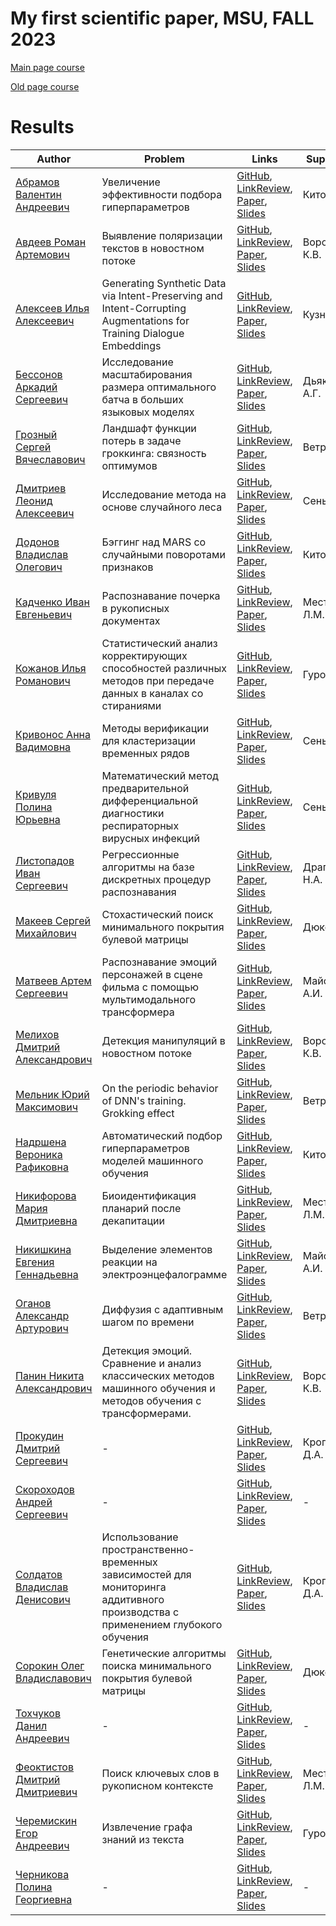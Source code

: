 # My first scientific paper, MSU, FALL 2023

[Main page course](https://m1p.org)

[Old page course](http://www.machinelearning.ru/wiki/index.php?title=Численные_методы_обучения_по_прецедентам_%28практика%2C_В.В._Стрижов%29)

# Results
| Author | Problem | Links | Supervisor | Scores | Reviewer |
| ------ | ------- | ----- | ---------- | ------ | -------- |
| [Абрамов Валентин Андреевич](https://github.com/AbVal) | Увеличение эффективности подбора гиперпараметров | [GitHub](https://github.com/AbVal/m1p), [LinkReview](https://github.com/AbVal/m1p/blob/master/linkreview.md), [Paper](https://github.com/AbVal/m1p/blob/master/paper/main.pdf), [Slides](https://github.com/AbVal/m1p/blob/master/slides/main.pdf) | Китов В.В. | ![Dynamic JSON Badge](https://img.shields.io/badge/dynamic/json?url=https%3A%2F%2Fraw.githubusercontent.com%2FAbVal%2Fm1p%2Fmaster%2Fscore.json&query=message&label=%20&cacheSeconds=10) | - |
| [Авдеев Роман Артемович](https://github.com/RomanAvdeev) | Выявление поляризации текстов в новостном потоке | [GitHub](https://github.com/RomanAvdeev/Research), [LinkReview](https://github.com/RomanAvdeev/Research/blob/master/linkreview.md), [Paper](https://github.com/RomanAvdeev/Research/blob/master/paper/main.pdf), [Slides](https://github.com/RomanAvdeev/Research/blob/master/slides/main.pdf) | Воронцов К.В. | ![Dynamic JSON Badge](https://img.shields.io/badge/dynamic/json?url=https%3A%2F%2Fraw.githubusercontent.com%2FRomanAvdeev%2FResearch%2Fmaster%2Fscore.json&query=message&label=%20&cacheSeconds=10) | - |
| [Алексеев Илья Алексеевич](https://github.com/voorhs) | Generating Synthetic Data via Intent-Preserving and Intent-Corrupting Augmentations for Training Dialogue Embeddings | [GitHub](https://github.com/voorhs/practicum-fall-2023), [LinkReview](https://github.com/voorhs/practicum-fall-2023/blob/master/linkreview.md), [Paper](https://github.com/voorhs/practicum-fall-2023/blob/master/paper/main.pdf), [Slides](https://github.com/voorhs/practicum-fall-2023/blob/master/slides/main.pdf) | Кузнецов Д. | ![Dynamic JSON Badge](https://img.shields.io/badge/dynamic/json?url=https%3A%2F%2Fraw.githubusercontent.com%2Fvoorhs%2Fpracticum-fall-2023%2Fmaster%2Fscore.json&query=message&label=%20&cacheSeconds=10) | - |
| [Бессонов Аркадий Сергеевич](https://github.com/beccohov) | Исследование масштабирования размера оптимального батча в больших языковых моделях | [GitHub](https://github.com/beccohov/CMC_MyDiploma_Course), [LinkReview](https://github.com/beccohov/CMC_MyDiploma_Course/blob/master/linkreview.md), [Paper](https://github.com/beccohov/CMC_MyDiploma_Course/blob/master/paper/main.pdf), [Slides](https://github.com/beccohov/CMC_MyDiploma_Course/blob/master/slides/main.pdf) | Дьяконов А.Г. | ![Dynamic JSON Badge](https://img.shields.io/badge/dynamic/json?url=https%3A%2F%2Fraw.githubusercontent.com%2Fbeccohov%2FCMC_MyDiploma_Course%2Fmaster%2Fscore.json&query=message&label=%20&cacheSeconds=10) | - |
| [Грозный Сергей Вячеславович](https://github.com/br0fire) | Ландшафт функции потерь в задаче гроккинга: связность оптимумов | [GitHub](https://github.com/br0fire/MyPaper/tree/master), [LinkReview](https://github.com/br0fire/MyPaper/blob/master/linkreview.md), [Paper](https://github.com/br0fire/MyPaper/blob/master/paper/main.pdf), [Slides](https://github.com/br0fire/MyPaper/blob/master/slides/main.pdf) | Ветров Д.П. | ![Dynamic JSON Badge](https://img.shields.io/badge/dynamic/json?url=https%3A%2F%2Fraw.githubusercontent.com%2Fbr0fire%2FMyPaper%2Fmaster%2Fscore.json&query=message&label=%20&cacheSeconds=10) | - |
| [Дмитриев Леонид Алексеевич](https://github.com/LeoQay) | Исследование метода на основе случайного леса | [GitHub](https://github.com/LeoQay/m1p/tree/master), [LinkReview](https://github.com/LeoQay/m1p/blob/master/linkreview.md), [Paper](https://github.com/LeoQay/m1p/blob/master/paper/main.pdf), [Slides](https://github.com/LeoQay/m1p/blob/master/slides/main.pdf) | Сенько О.В. | ![Dynamic JSON Badge](https://img.shields.io/badge/dynamic/json?url=https%3A%2F%2Fraw.githubusercontent.com%2FLeoQay%2Fm1p%2Fmaster%2Fscore.json&query=message&label=%20&cacheSeconds=10) | - |
| [Додонов Владислав Олегович](https://github.com/LamC-rbt) | Бэггинг над MARS со случайными поворотами признаков | [GitHub](https://github.com/LamC-rbt/mfrp/), [LinkReview](https://github.com/LamC-rbt/mfrp/blob/master/linkreview.md), [Paper](https://github.com/LamC-rbt/mfrp/blob/master/paper/main.pdf), [Slides](https://github.com/LamC-rbt/mfrp/blob/master/slides/main.pdf) | Китов В.В. | ![Dynamic JSON Badge](https://img.shields.io/badge/dynamic/json?url=https%3A%2F%2Fraw.githubusercontent.com%2FLamC-rbt%2Fmfrp%2Fmaster%2Fscore.json&query=message&label=%20&cacheSeconds=10) | - |
| [Кадченко Иван Евгеньевич](https://github.com/vanish77) | Распознавание почерка в рукописных документах | [GitHub](https://github.com/vanish77/Project_MFSP), [LinkReview](https://github.com/vanish77/Project_MFSP/blob/master/linkreview.md), [Paper](https://github.com/vanish77/Project_MFSP/blob/master/paper/main.pdf), [Slides](https://github.com/vanish77/Project_MFSP/blob/master/slides/main.pdf) | Местецкий Л.М. | ![Dynamic JSON Badge](https://img.shields.io/badge/dynamic/json?url=https%3A%2F%2Fraw.githubusercontent.com%2Fvanish77%2FProject_MFSP%2Fmaster%2Fscore.json&query=message&label=%20&cacheSeconds=10) | - |
| [Кожанов Илья Романович](https://github.com/venivewaffles) | Статистический анализ корректирующих способностей различных методов при передаче данных в каналах со стираниями | [GitHub](https://github.com/venivewaffles/prak), [LinkReview](https://github.com/venivewaffles/prak/blob/master/linkreview.md), [Paper](https://github.com/venivewaffles/prak/blob/master/paper/main.pdf), [Slides](https://github.com/venivewaffles/prak/blob/master/slides/main.pdf) | Гуров С.И. | ![Dynamic JSON Badge](https://img.shields.io/badge/dynamic/json?url=https%3A%2F%2Fraw.githubusercontent.com%2Fvenivewaffles%2Fprak%2Fmaster%2Fscore.json&query=message&label=%20&cacheSeconds=10) | - |
| [Кривонос Анна Вадимовна](https://github.com/krivonosanna) | Методы верификации для кластеризации временных рядов | [GitHub](https://github.com/krivonosanna/Diploma/tree/master), [LinkReview](https://github.com/krivonosanna/Diploma/blob/master/linkreview.md), [Paper](https://github.com/krivonosanna/Diploma/blob/master/paper/main.pdf), [Slides](https://github.com/krivonosanna/Diploma/blob/master/slides/main.pdf) | Сенько О.В. | ![Dynamic JSON Badge](https://img.shields.io/badge/dynamic/json?url=https%3A%2F%2Fraw.githubusercontent.com%2Fkrivonosanna%2FDiploma%2Fmaster%2Fscore.json&query=message&label=%20&cacheSeconds=10) | - |
| [Кривуля Полина Юрьевна](https://github.com/polinakrivulya) | Математический метод предварительной дифференциальной диагностики респираторных вирусных инфекций | [GitHub](https://github.com/polinakrivulya/research-paper), [LinkReview](https://github.com/polinakrivulya/research-paper/blob/master/linkreview.md), [Paper](https://github.com/polinakrivulya/research-paper/blob/master/paper/main.pdf), [Slides](https://github.com/polinakrivulya/research-paper/blob/master/slides/main.pdf) | Сенько О.В. | ![Dynamic JSON Badge](https://img.shields.io/badge/dynamic/json?url=https%3A%2F%2Fraw.githubusercontent.com%2Fpolinakrivulya%2Fresearch-paper%2Fmaster%2Fscore.json&query=message&label=%20&cacheSeconds=10) | - |
| [Листопадов Иван Сергеевич](https://github.com/Ivan45634) | Регрессионные алгоритмы на базе дискретных процедур распознавания | [GitHub](https://github.com/Ivan45634/logical-approach-to-regression-problem), [LinkReview](https://github.com/Ivan45634/logical-approach-to-regression-problem/blob/master/linkreview.md), [Paper](https://github.com/Ivan45634/logical-approach-to-regression-problem/blob/master/paper/main.pdf), [Slides](https://github.com/Ivan45634/logical-approach-to-regression-problem/blob/master/slides/main.pdf) | Драгунов Н.А. | ![Dynamic JSON Badge](https://img.shields.io/badge/dynamic/json?url=https%3A%2F%2Fraw.githubusercontent.com%2FIvan45634%2Flogical-approach-to-regression-problem%2Fmaster%2Fscore.json&query=message&label=%20&cacheSeconds=10) | - |
| [Макеев Сергей Михайлович](https://github.com/neuralsrg) | Стохастический поиск минимального покрытия булевой матрицы | [GitHub](https://github.com/neuralsrg/GraduateWork), [LinkReview](https://github.com/neuralsrg/GraduateWork/blob/master/linkreview.md), [Paper](https://github.com/neuralsrg/GraduateWork/blob/master/paper/main.pdf), [Slides](https://github.com/neuralsrg/GraduateWork/blob/master/slides/main.pdf) | Дюкова Е.В. | ![Dynamic JSON Badge](https://img.shields.io/badge/dynamic/json?url=https%3A%2F%2Fraw.githubusercontent.com%2Fneuralsrg%2FGraduateWork%2Fmaster%2Fscore.json&query=message&label=%20&cacheSeconds=10) | - |
| [Матвеев Артем Сергеевич](https://github.com/matfu-pixel) | Распознавание эмоций персонажей в сцене фильма с помощью мультимодального трансформера | [GitHub](https://github.com/matfu-pixel/MyFirstPaper), [LinkReview](https://github.com/matfu-pixel/MyFirstPaper/blob/master/linkreview.md), [Paper](https://github.com/matfu-pixel/MyFirstPaper/blob/master/paper/main.pdf), [Slides](https://github.com/matfu-pixel/MyFirstPaper/blob/master/slides/main.pdf) | Майсурадзе А.И. | ![Dynamic JSON Badge](https://img.shields.io/badge/dynamic/json?url=https%3A%2F%2Fraw.githubusercontent.com%2Fmatfu-pixel%2FMyFirstPaper%2Fmaster%2Fscore.json&query=message&label=%20&cacheSeconds=10) | - |
| [Мелихов Дмитрий Александрович](https://github.com/Dmitry315) | Детекция манипуляций в новостном потоке | [GitHub](https://github.com/Dmitry315/manipulation_detection), [LinkReview](https://github.com/Dmitry315/manipulation_detection/blob/master/linkreview.md), [Paper](https://github.com/Dmitry315/manipulation_detection/blob/master/paper/main.pdf), [Slides](https://github.com/Dmitry315/manipulation_detection/blob/master/slides/main.pdf) | Воронцов К.В. | ![Dynamic JSON Badge](https://img.shields.io/badge/dynamic/json?url=https%3A%2F%2Fraw.githubusercontent.com%2FDmitry315%2Fmanipulation_detection%2Fmaster%2Fscore.json&query=message&label=%20&cacheSeconds=10) | - |
| [Мельник Юрий Максимович](https://github.com/yur1xfd) | On the periodic behavior of DNN's training. Grokking effect | [GitHub](https://github.com/yur1xfd/MyFirstArticle), [LinkReview](https://github.com/yur1xfd/MyFirstArticle/blob/master/linkreview.md), [Paper](https://github.com/yur1xfd/MyFirstArticle/blob/master/paper/main.pdf), [Slides](https://github.com/yur1xfd/MyFirstArticle/blob/master/slides/main.pdf) | Ветров Д.П. | ![Dynamic JSON Badge](https://img.shields.io/badge/dynamic/json?url=https%3A%2F%2Fraw.githubusercontent.com%2Fyur1xfd%2FMyFirstArticle%2Fmaster%2Fscore.json&query=message&label=%20&cacheSeconds=10) | - |
| [Надршена Вероника Рафиковна](https://github.com/ArtemWashington) | Автоматический подбор гиперпараметров моделей машинного обучения | [GitHub](https://github.com/ArtemWashington/research), [LinkReview](https://github.com/ArtemWashington/research/blob/master/linkreview.md), [Paper](https://github.com/ArtemWashington/research/blob/master/paper/main.pdf), [Slides](https://github.com/ArtemWashington/research/blob/master/slides/main.pdf) | Китов В.В. | ![Dynamic JSON Badge](https://img.shields.io/badge/dynamic/json?url=https%3A%2F%2Fraw.githubusercontent.com%2FArtemWashington%2Fresearch%2Fmaster%2Fscore.json&query=message&label=%20&cacheSeconds=10) | - |
| [Никифорова Мария Дмитриевна](https://github.com/flomarie) | Биоидентификация планарий после декапитации | [GitHub](https://github.com/flomarie/MyFirstPaper), [LinkReview](https://github.com/flomarie/MyFirstPaper/blob/master/linkreview.md), [Paper](https://github.com/flomarie/MyFirstPaper/blob/master/paper/main.pdf), [Slides](https://github.com/flomarie/MyFirstPaper/blob/master/slides/main.pdf) | Местецкий Л.М. | ![Dynamic JSON Badge](https://img.shields.io/badge/dynamic/json?url=https%3A%2F%2Fraw.githubusercontent.com%2Fflomarie%2FMyFirstPaper%2Fmaster%2Fscore.json&query=message&label=%20&cacheSeconds=10) | - |
| [Никишкина Евгения Геннадьевна](https://github.com/zhenyanikishkina) | Выделение элементов реакции на электроэнцефалограмме | [GitHub](https://github.com/zhenyanikishkina/EEG-BasedEstimationHumanEmotions), [LinkReview](https://github.com/zhenyanikishkina/EEG-BasedEstimationHumanEmotions/blob/master/linkreview.md), [Paper](https://github.com/zhenyanikishkina/EEG-BasedEstimationHumanEmotions/blob/master/paper/main.pdf), [Slides](https://github.com/zhenyanikishkina/EEG-BasedEstimationHumanEmotions/blob/master/slides/main.pdf) | Майсурадзе А.И. | ![Dynamic JSON Badge](https://img.shields.io/badge/dynamic/json?url=https%3A%2F%2Fraw.githubusercontent.com%2Fzhenyanikishkina%2FEEG-BasedEstimationHumanEmotions%2Fmaster%2Fscore.json&query=message&label=%20&cacheSeconds=10) | - |
| [Оганов Александр Артурович](https://github.com/3145tttt) | Диффузия с адаптивным шагом по времени | [GitHub](https://github.com/3145tttt/Diffusion-with-adaptive-step), [LinkReview](https://github.com/3145tttt/Diffusion-with-adaptive-step/blob/master/linkreview.md), [Paper](https://github.com/3145tttt/Diffusion-with-adaptive-step/blob/master/paper/main.pdf), [Slides](https://github.com/3145tttt/Diffusion-with-adaptive-step/blob/master/slides/main.pdf) | Ветров Д.П. | ![Dynamic JSON Badge](https://img.shields.io/badge/dynamic/json?url=https%3A%2F%2Fraw.githubusercontent.com%2F3145tttt%2FDiffusion-with-adaptive-step%2Fmaster%2Fscore.json&query=message&label=%20&cacheSeconds=10) | - |
| [Панин Никита Александрович](https://github.com/nickzooot) | Детекция эмоций. Сравнение и анализ классических методов машинного обучения и методов обучения с трансформерами. | [GitHub](https://github.com/nickzooot/my-first-project/tree/main), [LinkReview](https://github.com/nickzooot/my-first-project/blob/master/linkreview.md), [Paper](https://github.com/nickzooot/my-first-project/blob/master/paper/main.pdf), [Slides](https://github.com/nickzooot/my-first-project/blob/master/slides/main.pdf) | Воронцов К.В. | ![Dynamic JSON Badge](https://img.shields.io/badge/dynamic/json?url=https%3A%2F%2Fraw.githubusercontent.com%2Fnickzooot%2Fmy-first-project%2Fmaster%2Fscore.json&query=message&label=%20&cacheSeconds=10) | - |
| [Прокудин Дмитрий Сергеевич](https://github.com/Prokudin-Dmitrii) | - | [GitHub](https://github.com/Prokudin-Dmitrii/Diploma_Ne_Budet), [LinkReview](https://github.com/Prokudin-Dmitrii/Diploma_Ne_Budet/blob/master/linkreview.md), [Paper](https://github.com/Prokudin-Dmitrii/Diploma_Ne_Budet/blob/master/paper/main.pdf), [Slides](https://github.com/Prokudin-Dmitrii/Diploma_Ne_Budet/blob/master/slides/main.pdf) | Кропотов Д.А. | ![Dynamic JSON Badge](https://img.shields.io/badge/dynamic/json?url=https%3A%2F%2Fraw.githubusercontent.com%2FProkudin-Dmitrii%2FDiploma_Ne_Budet%2Fmaster%2Fscore.json&query=message&label=%20&cacheSeconds=10) | - |
| [Скороходов Андрей Сергеевич](LINK) | - | [GitHub](LINK), [LinkReview](LINK), [Paper](LINK), [Slides](LINK) | - | ![Dynamic JSON Badge](LINK) | - |
| [Солдатов Владислав Денисович](https://github.com/VFYAS) | Использование пространственно-временных зависимостей для мониторинга аддитивного производства с применением глубокого обучения | [GitHub](https://github.com/VFYAS/my-first-article/), [LinkReview](https://github.com/VFYAS/my-first-article/blob/master/linkreview.md), [Paper](https://github.com/VFYAS/my-first-article/blob/master/paper/main.pdf), [Slides](https://github.com/VFYAS/my-first-article/blob/master/slides/main.pdf) | Кропотов Д.А. | ![Dynamic JSON Badge](https://img.shields.io/badge/dynamic/json?url=https%3A%2F%2Fraw.githubusercontent.com%2FVFYAS%2Fmy-first-article%2Fmaster%2Fscore.json&query=message&label=%20&cacheSeconds=10) | - |
| [Сорокин Олег Владиславович](https://github.com/Geodezik) | Генетические алгоритмы поиска минимального покрытия булевой матрицы | [GitHub](https://github.com/Geodezik/Article_on_GA_in_LAD), [LinkReview](https://github.com/Geodezik/Article_on_GA_in_LAD/blob/master/linkreview.md), [Paper](https://github.com/Geodezik/Article_on_GA_in_LAD/blob/master/paper/main.pdf), [Slides](https://github.com/Geodezik/Article_on_GA_in_LAD/blob/master/slides/main.pdf) | Дюкова Е.В. | ![Dynamic JSON Badge](https://img.shields.io/badge/dynamic/json?url=https%3A%2F%2Fraw.githubusercontent.com%2FGeodezik%2FArticle_on_GA_in_LAD%2Fmaster%2Fscore.json&query=message&label=%20&cacheSeconds=10) | - |
| [Тохчуков Данил Андреевич](https://github.com/makriot) | - | [GitHub](https://github.com/makriot/Paper-research), [LinkReview](https://github.com/makriot/Paper-research/blob/master/linkreview.md), [Paper](https://github.com/makriot/Paper-research/blob/master/paper/main.pdf), [Slides](https://github.com/makriot/Paper-research/blob/master/slides/main.pdf) | - | ![Dynamic JSON Badge](https://img.shields.io/badge/dynamic/json?url=https%3A%2F%2Fraw.githubusercontent.com%2Fmakriot%2FPaper-research%2Fmaster%2Fscore.json&query=message&label=%20&cacheSeconds=10) | - |
| [Феоктистов Дмитрий Дмитриевич](https://github.com/TrandeLik) | Поиск ключевых слов в рукописном контексте | [GitHub](https://github.com/TrandeLik/keywords_spotting), [LinkReview](https://github.com/TrandeLik/keywords_spotting/blob/master/linkreview.md), [Paper](https://github.com/TrandeLik/keywords_spotting/blob/master/paper/main.pdf), [Slides](https://github.com/TrandeLik/keywords_spotting/blob/master/slides/main.pdf) | Местецкий Л.М. | ![Dynamic JSON Badge](https://img.shields.io/badge/dynamic/json?url=https%3A%2F%2Fraw.githubusercontent.com%2FTrandeLik%2Fkeywords_spotting%2Fmaster%2Fscore.json&query=message&label=%20&cacheSeconds=10) | - |
| [Черемискин Егор Андреевич](https://github.com/Yegor5) | Извлечение графа знаний из текста | [GitHub](https://github.com/Yegor5/my_first_paper), [LinkReview](https://github.com/Yegor5/my_first_paper/blob/master/linkreview.md), [Paper](https://github.com/Yegor5/my_first_paper/blob/master/paper/main.pdf), [Slides](https://github.com/Yegor5/my_first_paper/blob/master/slides/main.pdf) | Гуров С.И. | ![Dynamic JSON Badge](https://img.shields.io/badge/dynamic/json?url=https%3A%2F%2Fraw.githubusercontent.com%2FYegor5%2Fmy_first_paper%2Fmaster%2Fscore.json&query=message&label=%20&cacheSeconds=10) | - |
| [Черникова Полина Георгиевна](LINK) | - | [GitHub](LINK), [LinkReview](LINK), [Paper](LINK), [Slides](LINK) | - | ![Dynamic JSON Badge](LINK) | - |

